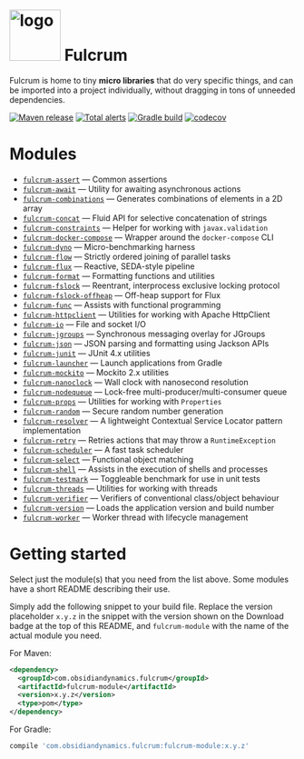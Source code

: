 <img src="https://raw.githubusercontent.com/wiki/obsidiandynamics/fulcrum/images/fulcrum-logo.png" width="90px" alt="logo"/> Fulcrum
===
Fulcrum is home to tiny **micro libraries** that do very specific things, and can be imported into a project individually, without dragging in tons of unneeded dependencies.

[![Maven release](https://img.shields.io/maven-metadata/v.svg?color=blue&label=maven-central&metadataUrl=https%3A%2F%2Frepo1.maven.org%2Fmaven2%2Fcom%2Fobsidiandynamics%2Ffulcrum%2Ffulcrum-assert%2Fmaven-metadata.xml)](https://mvnrepository.com/artifact/com.obsidiandynamics.fulcrum)
[![Total alerts](https://img.shields.io/lgtm/alerts/g/obsidiandynamics/fulcrum.svg?logo=lgtm&logoWidth=18)](https://lgtm.com/projects/g/obsidiandynamics/fulcrum/alerts/)
[![Gradle build](https://github.com/obsidiandynamics/fulcrum/actions/workflows/master.yml/badge.svg)](https://github.com/obsidiandynamics/fulcrum/actions/workflows/master.yml)
[![codecov](https://codecov.io/gh/obsidiandynamics/fulcrum/branch/master/graph/badge.svg)](https://codecov.io/gh/obsidiandynamics/fulcrum)

# Modules
* [`fulcrum-assert`](https://github.com/obsidiandynamics/fulcrum/tree/master/assert) — Common assertions
* [`fulcrum-await`](https://github.com/obsidiandynamics/fulcrum/tree/master/await) — Utility for awaiting asynchronous actions
* [`fulcrum-combinations`](https://github.com/obsidiandynamics/fulcrum/tree/master/combinations) — Generates combinations of elements in a 2D array
* [`fulcrum-concat`](https://github.com/obsidiandynamics/fulcrum/tree/master/concat) — Fluid API for selective concatenation of strings
* [`fulcrum-constraints`](https://github.com/obsidiandynamics/fulcrum/tree/master/constraints) — Helper for working with `javax.validation`
* [`fulcrum-docker-compose`](https://github.com/obsidiandynamics/fulcrum/tree/master/docker-compose) — Wrapper around the `docker-compose` CLI
* [`fulcrum-dyno`](https://github.com/obsidiandynamics/fulcrum/tree/master/dyno) — Micro-benchmarking harness
* [`fulcrum-flow`](https://github.com/obsidiandynamics/fulcrum/tree/master/flow) — Strictly ordered joining of parallel tasks
* [`fulcrum-flux`](https://github.com/obsidiandynamics/fulcrum/tree/master/flux) — Reactive, SEDA-style pipeline
* [`fulcrum-format`](https://github.com/obsidiandynamics/fulcrum/tree/master/format) — Formatting functions and utilities
* [`fulcrum-fslock`](https://github.com/obsidiandynamics/fulcrum/tree/master/fslock) — Reentrant, interprocess exclusive locking protocol
* [`fulcrum-fslock-offheap`](https://github.com/obsidiandynamics/fulcrum/tree/master/fslock-offheap) — Off-heap support for Flux
* [`fulcrum-func`](https://github.com/obsidiandynamics/fulcrum/tree/master/func) — Assists with functional programming
* [`fulcrum-httpclient`](https://github.com/obsidiandynamics/fulcrum/tree/master/httpclient) — Utilities for working with Apache HttpClient
* [`fulcrum-io`](https://github.com/obsidiandynamics/fulcrum/tree/master/io) — File and socket I/O
* [`fulcrum-jgroups`](https://github.com/obsidiandynamics/fulcrum/tree/master/jgroups) — Synchronous messaging overlay for JGroups
* [`fulcrum-json`](https://github.com/obsidiandynamics/fulcrum/tree/master/json) — JSON parsing and formatting using Jackson APIs
* [`fulcrum-junit`](https://github.com/obsidiandynamics/fulcrum/tree/master/junit) — JUnit 4.x utilities
* [`fulcrum-launcher`](https://github.com/obsidiandynamics/fulcrum/tree/master/launcher) — Launch applications from Gradle
* [`fulcrum-mockito`](https://github.com/obsidiandynamics/fulcrum/tree/master/mockito) — Mockito 2.x utilities
* [`fulcrum-nanoclock`](https://github.com/obsidiandynamics/fulcrum/tree/master/nanoclock) — Wall clock with nanosecond resolution
* [`fulcrum-nodequeue`](https://github.com/obsidiandynamics/fulcrum/tree/master/nodequeue) — Lock-free multi-producer/multi-consumer queue
* [`fulcrum-props`](https://github.com/obsidiandynamics/fulcrum/tree/master/props) — Utilities for working with `Properties`
* [`fulcrum-random`](https://github.com/obsidiandynamics/fulcrum/tree/master/random) — Secure random number generation
* [`fulcrum-resolver`](https://github.com/obsidiandynamics/fulcrum/tree/master/resolver) — A lightweight Contextual Service Locator pattern implementation
* [`fulcrum-retry`](https://github.com/obsidiandynamics/fulcrum/tree/master/retry) — Retries actions that may throw a `RuntimeException`
* [`fulcrum-scheduler`](https://github.com/obsidiandynamics/fulcrum/tree/master/scheduler) — A fast task scheduler
* [`fulcrum-select`](https://github.com/obsidiandynamics/fulcrum/tree/master/select) — Functional object matching
* [`fulcrum-shell`](https://github.com/obsidiandynamics/fulcrum/tree/master/shell) — Assists in the execution of shells and processes
* [`fulcrum-testmark`](https://github.com/obsidiandynamics/fulcrum/tree/master/testmark) — Toggleable benchmark for use in unit tests
* [`fulcrum-threads`](https://github.com/obsidiandynamics/fulcrum/tree/master/threads) — Utilities for working with threads
* [`fulcrum-verifier`](https://github.com/obsidiandynamics/fulcrum/tree/master/verifier) — Verifiers of conventional class/object behaviour
* [`fulcrum-version`](https://github.com/obsidiandynamics/fulcrum/tree/master/version) — Loads the application version and build number
* [`fulcrum-worker`](https://github.com/obsidiandynamics/fulcrum/tree/master/worker) — Worker thread with lifecycle management

# Getting started
Select just the module(s) that you need from the list above. Some modules have a short README describing their use.

Simply add the following snippet to your build file. Replace the version placeholder `x.y.z` in the snippet with the version shown on the Download badge at the top of this README, and `fulcrum-module` with the name of the actual module you need.

For Maven:

```xml
<dependency>
  <groupId>com.obsidiandynamics.fulcrum</groupId>
  <artifactId>fulcrum-module</artifactId>
  <version>x.y.z</version>
  <type>pom</type>
</dependency>
```

For Gradle:

```groovy
compile 'com.obsidiandynamics.fulcrum:fulcrum-module:x.y.z'
```
